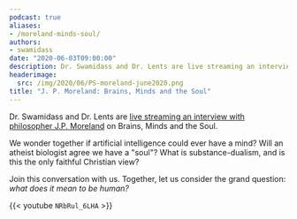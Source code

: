 ```yaml
---
podcast: true
aliases:
- /moreland-minds-soul/
authors:
- swamidass
date: "2020-06-03T09:00:00"
description: Dr. Swamidass and Dr. Lents are live streaming an interview with philosopher J.P. Moreland on Brains, Minds and the Soul.
headerimage:
  src: /img/2020/06/PS-moreland-june2020.png
title: "J. P. Moreland: Brains, Minds and the Soul"
---
```


Dr. Swamidass and Dr. Lents are [live streaming an interview with philosopher J.P. Moreland](https://www.youtube.com/watch?v=NRbRul_6LHA) on Brains, Minds and the Soul.

We wonder together if artificial intelligence could ever have a mind? Will an atheist biologist agree we have a "soul"? What is substance-dualism, and is this the only faithful Christian view?

Join this conversation with us. Together, let us consider the grand question: *what does it mean to be human?*

{{< youtube `NRbRul_6LHA` >}}
